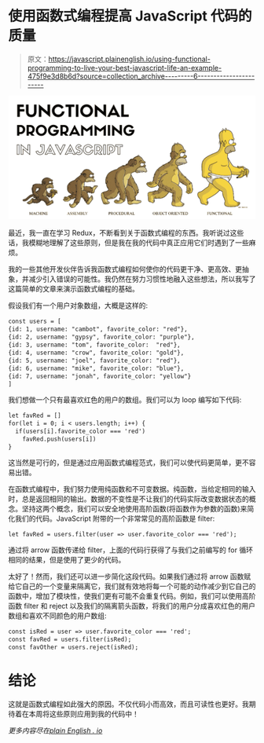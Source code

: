 # 使用函数式编程提高 JavaScript 代码的质量

> 原文：<https://javascript.plainenglish.io/using-functional-programming-to-live-your-best-javascript-life-an-example-475f9e3d8b6d?source=collection_archive---------6----------------------->

![](img/0e61a37204aa050d70f4637d8f76f403.png)

最近，我一直在学习 Redux，不断看到关于函数式编程的东西。我听说过这些话，我模糊地理解了这些原则，但是我在我的代码中真正应用它们时遇到了一些麻烦。

我的一些其他开发伙伴告诉我函数式编程如何使你的代码更干净、更高效、更抽象，并减少引入错误的可能性。我仍然在努力习惯性地融入这些想法，所以我写了这篇简单的文章来演示函数式编程的基础。

假设我们有一个用户对象数组，大概是这样的:

```
const users = [
{id: 1, username: "cambot", favorite_color: "red"},
{id: 2, username: "gypsy", favorite_color: "purple"},
{id: 3, username: "tom", favorite_color:  "red"},
{id: 4, username: "crow", favorite_color: "gold"},
{id: 5, username: "joel", favorite_color: "red"},
{id: 6, username: "mike", favorite_color: "blue"},
{id: 7, username: "jonah", favorite_color: "yellow"}
]
```

我们想做一个只有最喜欢红色的用户的数组。我们可以为 loop 编写如下代码:

```
let favRed = []
for(let i = 0; i < users.length; i++) {
  if(users[i].favorite_color === 'red')
    favRed.push(users[i])
}
```

这当然是可行的，但是通过应用函数式编程范式，我们可以使代码更简单，更不容易出错。

在函数式编程中，我们努力使用纯函数和不可变数据。纯函数，当给定相同的输入时，总是返回相同的输出。数据的不变性是不让我们的代码实际改变数据状态的概念。坚持这两个概念，我们可以安全地使用高阶函数(将函数作为参数的函数)来简化我们的代码。JavaScript 附带的一个非常常见的高阶函数是 filter:

```
let favRed = users.filter(user => user.favorite_color === 'red');
```

通过将 arrow 函数传递给 filter，上面的代码行获得了与我们之前编写的 for 循环相同的结果，但是使用了更少的代码。

太好了！然而，我们还可以进一步简化这段代码。如果我们通过将 arrow 函数赋给它自己的一个变量来隔离它，我们就有效地将每一个可能的动作减少到它自己的函数中，增加了模块性，使我们更有可能不会重复代码。例如，我们可以使用高阶函数 filter 和 reject 以及我们的隔离箭头函数，将我们的用户分成喜欢红色的用户数组和喜欢不同颜色的用户数组:

```
const isRed = user => user.favorite_color === 'red';
const favRed = users.filter(isRed);
const favOther = users.reject(isRed);
```

# 结论

这就是函数式编程如此强大的原因。不仅代码小而高效，而且可读性也更好。我期待着在本周将这些原则应用到我的代码中！

*更多内容尽在*[*plain English . io*](http://plainenglish.io/)